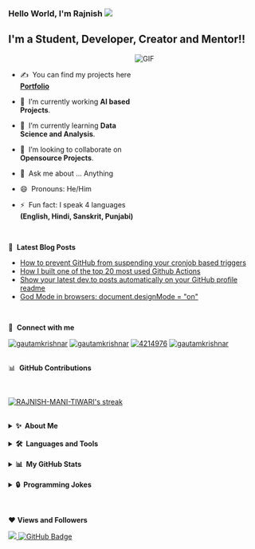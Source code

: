 ### Hello World, I'm Rajnish <a href="https://withkoji.com/@rajnish.mani"><img src="https://media.giphy.com/media/hvRJCLFzcasrR4ia7z/giphy.gif" width="16px"></a>

## I'm a Student, Developer, Creator and Mentor!!
<img align="right" alt="GIF" src="https://media.giphy.com/media/jRf5fsn8G6YaogAWxn/giphy.gif" width="250" height="300" /> 
  <br/>

- ✍ &nbsp;You can find my projects here **[Portfolio](https://withkoji.com/@rajnish.mani)**
- 🔭 &nbsp;I’m currently working **AI based Projects**.
- 🌱 &nbsp;I’m currently learning **Data Science and Analysis**.
- 👯 &nbsp;I’m looking to collaborate on **Opensource Projects**.
- 💬 &nbsp;Ask me about ... Anything
- 😄 &nbsp;Pronouns: He/Him
- ⚡ &nbsp;Fun fact: I speak 4 languages **(English, Hindi, Sanskrit, Punjabi)**
  
  <br/>
  
📕 &nbsp;**Latest Blog Posts**
<!-- BLOG-POST-LIST:START -->
- [How to prevent GitHub from suspending your cronjob based triggers](https://dev.to/gautamkrishnar/how-to-prevent-github-from-suspending-your-cronjob-based-triggers-knf)
- [How I built one of the top 20 most used Github Actions](https://www.gautamkrishnar.com/how-i-built-one-of-the-top-20-most-used-github-actions/)
- [Show your latest dev.to posts automatically on your GitHub profile readme](https://dev.to/gautamkrishnar/show-your-latest-dev-to-posts-automatically-in-your-github-profile-readme-3nk8)
- [God Mode in browsers: document.designMode = &quot;on&quot;](https://dev.to/gautamkrishnar/god-mode-in-browsers-document-designmode-on-2pmo)
<!-- BLOG-POST-LIST:END -->
 
  <br/>

🔗 &nbsp;**Connect with me**

<p align="left">
<a href="https://www.linkedin.com/in/rajnish-mani-tiwari/" target="blank"><img align="center" src="https://img.icons8.com/fluent/48/000000/linkedin.png" alt="gautamkrishnar" height="40" width="40" /></a>
<a href="https://twitter.com/TheRajnishMani" target="blank"><img align="center" src="https://raw.githubusercontent.com/rahuldkjain/github-profile-readme-generator/master/src/images/icons/Social/twitter.svg" alt="gautamkrishnar" height="30" width="40" /></a>
<a href="mailto:mr.rajnishmani@gmail.com" target="blank"><img align="center" src="https://www.freepnglogos.com/uploads/logo-gmail-png/logo-gmail-png-file-gmail-icon-svg-wikimedia-commons-0.png" alt="4214976" height="45" width="46" /></a>
<a href="https://www.instagram.com/rajnish.mani/" target="blank"><img align="center" src="https://raw.githubusercontent.com/rahuldkjain/github-profile-readme-generator/master/src/images/icons/Social/instagram.svg" alt="gautamkrishnar" height="30" width="40" /></a>
 
  <br/>
 
  <br/>

📊 &nbsp;**GitHub Contributions**
 
  <br/>

<p align="left">
    <a href="https://github.com/RAJNISH-MANI-TIWARI/github-readme-streak-stats">
        <img title="🔥 Get streak stats for your profile at git.io/streak-stats" alt="RAJNISH-MANI-TIWARI's streak" src="https://github-readme-streak-stats.herokuapp.com/?user=RAJNISH-MANI-TIWARI&theme=black-ice&hide_border=true&stroke=0000&background=060A0CD0"/>
    </a>
</p>
 
  <br/>

<details>
  <summary><b>✨&nbsp;&nbsp;About&nbsp;Me</b></summary>
  <br/>

Hii, I'm Rajnish. 
I'm a Student, data analytics intern, Full Stack Web Developer with 1 year of experience in developing applications and open-source software.
 
### **What I did in my past years**:
 
  <br/>


🏆 I have learned the importance of applying classical strategies to modern-day projects.

🏆 Concentrations in Data Science & Software engineering provide me broad knowledge of Data analysis and handling concepts.

🏆 Participated in Many National & International level Coding Competitions. Led several projects & patent procedures with my Software Engineering team Which helped me in TEAM-WORKING skills.

🏆 Experience at CodeChef, AIT as a summer intern taught me how to apply Analytical concepts to automated systems to gather information from any field.

Most of the open-source projects I create are the solutions to the problems I face in my life, there are even more that are yet unsolved. I am on a journey to find solutions for them, one at a time.

</details> 
 
  <br/>

<details>
  <summary><b>🛠️&nbsp;&nbsp;Languages&nbsp;and&nbsp;Tools</b></summary>
  <br/>
  <p align="left"> <a href="https://getbootstrap.com" target="_blank" rel="noreferrer"> <img src="https://raw.githubusercontent.com/devicons/devicon/master/icons/bootstrap/bootstrap-plain-wordmark.svg" alt="bootstrap" width="40" height="40"/> </a> <a href="https://www.cprogramming.com/" target="_blank" rel="noreferrer"> <img src="https://raw.githubusercontent.com/devicons/devicon/master/icons/c/c-original.svg" alt="c" width="40" height="40"/> </a> <a href="https://www.w3schools.com/cpp/" target="_blank" rel="noreferrer"> <img src="https://raw.githubusercontent.com/devicons/devicon/master/icons/cplusplus/cplusplus-original.svg" alt="cplusplus" width="40" height="40"/> </a> <a href="https://www.w3schools.com/cs/" target="_blank" rel="noreferrer"> <img src="https://raw.githubusercontent.com/devicons/devicon/master/icons/csharp/csharp-original.svg" alt="csharp" width="40" height="40"/> </a> <a href="https://www.w3schools.com/css/" target="_blank" rel="noreferrer"> <img src="https://raw.githubusercontent.com/devicons/devicon/master/icons/css3/css3-original-wordmark.svg" alt="css3" width="40" height="40"/> </a> <a href="https://www.w3.org/html/" target="_blank" rel="noreferrer"> <img src="https://raw.githubusercontent.com/devicons/devicon/master/icons/html5/html5-original-wordmark.svg" alt="html5" width="40" height="40"/> </a> <a href="https://www.java.com" target="_blank" rel="noreferrer"> <img src="https://raw.githubusercontent.com/devicons/devicon/master/icons/java/java-original.svg" alt="java" width="40" height="40"/> </a> <a href="https://www.linux.org/" target="_blank" rel="noreferrer"> <img src="https://raw.githubusercontent.com/devicons/devicon/master/icons/linux/linux-original.svg" alt="linux" width="40" height="40"/> </a> <a href="https://www.photoshop.com/en" target="_blank" rel="noreferrer"> <img src="https://raw.githubusercontent.com/devicons/devicon/master/icons/photoshop/photoshop-line.svg" alt="photoshop" width="40" height="40"/> </a> <a href="https://www.python.org" target="_blank" rel="noreferrer"> <img src="https://raw.githubusercontent.com/devicons/devicon/master/icons/python/python-original.svg" alt="python" width="40" height="40"/> </a> <a href="https://www.adobe.com/products/xd.html" target="_blank" rel="noreferrer"> <img src="https://cdn.worldvectorlogo.com/logos/adobe-xd.svg" alt="xd" width="40" height="40"/> </a> </p>

</details>
 
  <br/>

<details>
  <summary><b>📊&nbsp;&nbsp;My&nbsp;GitHub Stats</b></summary> 
    <br/>
    <a href="https://github.com/RAJNISH-MANI-TIWARI/github-readme-stats"><img alt="Rajnish's Github Stats" src="https://github-readme-stats.vercel.app/api?username=RAJNISH-MANI-TIWARI&show_icons=true&count_private=true&theme=react&hide_border=true&bg_color=0D1117" /></a>
  
  <a href="https://github.com/RAJNISH-MANI-TIWARI/github-readme-stats"><img alt="Rajnish's Top Languages" src="https://github-readme-stats.vercel.app/api/top-langs/?username=RAJNISH-MANI-TIWARI&langs_count=8&count_private=true&layout=compact&theme=react&hide_border=true&bg_color=0D1117" /></a>
  <br/>
  <b>Note:</b> Top languages is only a metric of the languages my public code consists of and doesn't reflect experience or skill level.


<br/>
<br/>

<a href="https://github.com/RAJNISH-MANI-TIWARI/github-readme-activity-graph"><img alt="Rajnish's Activity Graph" src="https://activity-graph.herokuapp.com/graph?username=RAJNISH-MANI-TIWARI&bg_color=0D1117&color=5BCDEC&line=5BCDEC&point=FFFFFF&hide_border=true" /></a>

<br/>

</details>
 
  <br/>

<details>
  <summary><b>🔒&nbsp;&nbsp;Programming&nbsp;Jokes</b></summary>
  <br/>

![Jokes Card]( https://readme-jokes.vercel.app/api?bgColor=black&qColor=aqua&textColor=white&aColor=white&hideBorder)

</details>
<br/>
<br/>

❤ **Views and Followers**
<br/>

<a href="https://github.com/RAJNISH-MANI-TIWARI/github-profile-views-counter">
    <img src="https://komarev.com/ghpvc/?username=RAJNISH-MANI-TIWARI">
</a>
<a href="https://github.com/RAJNISH-MANI-TIWARI?tab=followers"><img src="https://img.shields.io/github/followers/RAJNISH-MANI-TIWARI?label=Followers&style=social" alt="GitHub Badge"></a>
